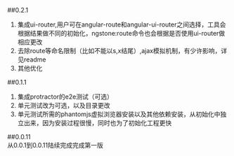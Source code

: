 ##0.2.1
1. 集成ui-router,用户可在angular-route和angular-ui-router之间选择，工具会根据结果做不同的初始化，ngstone:route命令也会根据是否使用ui-router做相应更改
2. 去除route等命名限制（比如不能以s,x结尾）,ajax模拟机制，有少许影响，详见readme
3. 其他优化  

##0.1.1
1. 集成protractor的e2e测试（可选）
2. 单元测试改为可选，以及目录更改
3. 单元测试所需的phantomjs虚拟浏览器安装以及其他依赖安装，从初始化中独立出来，因为安装过程很慢，同时也为了初始化工程更快

##0.0.11  
从0.0.1到0.0.11陆续完成完成第一版
